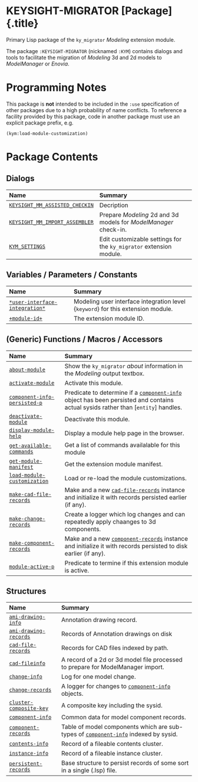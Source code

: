 # KEYSIGHT-MIGRATOR [Package] {.title}

Primary Lisp package of the `ky_migrator` _Modeling_ extension module.

The package `:KEYSIGHT-MIGRATOR` (nicknamed `:KYM`) contains dialogs and tools
to facilitate the migration of _Modeling_ 3d and 2d models to _ModelManager_
or _Enovia_.


# Programming Notes

This package is **not** intended to be included in the `:use` specification of
other packages due to a high probability of name conflicts.
To reference a facility provided by this package, code in another package
must use an explicit package prefix, e.g.

~~~ Lisp
(kym:load-module-customization)
~~~

# Package Contents

## Dialogs

| Name | Summary |
| :---- | :---- |
| [`KEYSIGHT_MM_ASSISTED_CHECKIN`](KEYSIGHT_MM_ASSISTED_CHECKIN.dia.md) | Decription |
| [`KEYSIGHT_MM_IMPORT_ASSEMBLER`](KEYSIGHT_MM_IMPORT_ASSEMBLER.dia.md) | Prepare _Modeling_ 2d and 3d models for _ModelManager_ check-in. |
| [`KYM_SETTINGS`](KYM_SETTINGS.dia.md) | Edit customizable settings for the `ky_migrator` extension module. |

## Variables / Parameters / Constants

| Name | Summary |
| :---- | :---- |
| [`*user-interface-integration*`](AAuser-interface-integrationAA.var.md) | Modeling user interface integration level {`keyword`} for this extension module. |
| [`+module-id+`](+module-id+.var.md) | The extension module ID. |

## (Generic) Functions / Macros / Accessors

| Name | Summary |
| :---- | :---- |
| [`about-module`](about-module.fun.md) | Show the `ky_migrator` _about_ information in the _Modeling_ output textbox. |
| [`activate-module`](activate-module.fun.md) | Activate this module. |
| [`component-info-persisted-p`](component-info-persisted-p.fun.md) | Predicate to determine if a [`component-info`](component-info.struct.md) object has been persisted and contains actual sysids rather than [`entity`] handles. |
| [`deactivate-module`](deactivate-module.fun.md) | Deactivate this module. |
| [`display-module-help`](display-module-help.fun.md) | Display a module help page in the browser. |
| [`get-available-commands`](get-available-commands.fun.md) | Get a list of commands availalable for this module |
| [`get-module-manifest`](get-module-manifest.fun.md) | Get the extension module manifest. |
| [`load-module-customization`](load-module-customization.fun.md) | Load or re-load the module customizations. |
| [`make-cad-file-records`](make-cad-file-records.fun.md) | Make and a new [`cad-file-records`](cad-file-records.struct.md) instance and initialize it with records persisted earlier (if any). |
| [`make-change-records`](make-change-records.fun.md) | Create a logger which log changes and can repeatedly apply chaanges to 3d components. |
| [`make-component-records`](make-component-records.fun.md) | Make and a new [`component-records`](component-records.struct.md) instance and initialize it with records persisted to disk earlier (if any). |
| [`module-active-p`](module-active-p.fun.md) | Predicate to termine if this extension module is active. |

## Structures

| Name | Summary |
| :---- | :---- |
| [`ami-drawing-info`](ami-drawing-info.struct.md) | Annotation drawing record. |
| [`ami-drawing-records`](ami-drawing-records.struct.md) | Records of Annotation drawings on disk |
| [`cad-file-records`](cad-file-records.struct.md) | Records for CAD files indexed by path. |
| [`cad-fileinfo`](cad-fileinfo.struct.md) | A record of a 2d or 3d model file processed to prepare for ModelManager import. |
| [`change-info`](change-info.struct.md) | Log for one model change. |
| [`change-records`](change-records.struct.md) | A logger for changes to [`component-info`](component-info.struct.md) objects. |
| [`cluster-composite-key`](cluster-composite-key.struct.md) | A composite key including the sysid. |
| [`component-info`](component-info.struct.md) | Common data for model component records. |
| [`component-records`](component-records.struct.md) | Table of model components which are sub-types of [`component-info`](component-info.struct.md) indexed by sysid. |
| [`contents-info`](contents-info.struct.md) | Record of a fileable contents cluster. |
| [`instance-info`](instance-info.struct.md) | Record of a fileable instance cluster. |
| [`persistent-records`](persistent-records.struct.md) | Base structure to persist records of some sort in a single (.lsp) file. |
